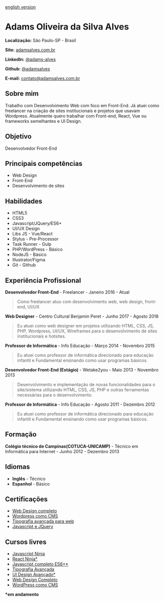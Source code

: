 [english version](readme-en.md)

# Adams Oliveira da Silva Alves

**Localização:** São Paulo-SP - Brasil

**Site:** [adamsalves.com.br](https://adamsalves.com.br)

**LinkedIn:** [@adams-alves](https://www.linkedin.com/in/adams-alves/)

**Github:** [@adamsalves](https://github.com/adamsalves)

**E-mail:** contato@adamsalves.com.br

## Sobre mim

Trabalho com Desenvolvimento Web com foco em Front-End. Já atuei como freelancer na criação de sites institucionais e projetos que usavam Wordpress. Atualmente quero trabalhar com Front-end, React, Vue ou frameworks semelhantes e UI Design.

## Objetivo

Desenvolvedor Front-End

## Principais competências

- Web Design
- Front-End
- Desenvolvimento de sites

## Habilidades

- HTML5
- CSS3
- Javascript/JQuery/ES6+
- UI/UX Design
- Libs JS - Vue/React
- Stylus - Pre-Processor
- Task Runner - Gulp
- PHP/WordPress - Básico
- NodeJS - Básico
- Illustrator/Figma
- Git - Github

## Experiência Profissional

**Desenvolvedor Front-End** - Freelancer - Janeiro 2016 - Atual

> Como freelancer atuo com desenvolvimento web, web design, front-end, UI/UX

**Web Designer** - Centro Cultural Benjamin Peret - Junho 2017 - Agosto 2018

> Eu atuei como web designer em projetos utilizando HTML, CSS, JS, PHP, Wordpress, UI/UX, Wireframes para o desenvolvimento de sites institucionais e hotsites.

**Professor de Informática** - Info Educação - Março 2014 - Novembro 2015

> Eu atuei como professor de informática direcionado para educação infantil e Fundamental ensinando como usar programas básicos.

**Desenvolvedor Front-End (Estágio)** - Wetake2you - Maio 2013 - Novembro 2013

> Desenvolvimento e implementação de novas funcionalidades para o site/sistema utilizando HTML, CSS, JS, PHP e outras ferramentas necessárias para o desenvolvimento.

**Professor de Informática** - Info Educação - Agosto 2011 - Dezembro 2012

> Eu atuei como professor de informática direcionado para educação infantil e Fundamental ensinando como usar programas básicos.

## Formação

**Colégio técnico de Campinas(COTUCA-UNICAMP)** - Técnico em Informática para Internet - Junho 2012 - Dezembro 2013

## Idiomas

- **Inglês** - Técnico
- **Espanhol** - Básico

## Certificações

- [Web Design completo](https://adams-alves-dev.github.io/resumo/certificados/Web%20Design%20Completo.pdf)
- [Wordpress como CMS](https://adams-alves-dev.github.io/resumo/certificados/WordPress%20Como%20CMS.pdf)
- [Tipografia avançada para web](https://adams-alves-dev.github.io/resumo/certificados/Tipografia%20Avan%C3%A7ada.pdf)
- [Javascript e JQuery](https://adams-alves-dev.github.io/resumo/certificados/JavaScript%20e%20jQuery.pdf)

## Cursos livres

- [Javascript Ninja](https://github.com/adamsalves/curso-javascript-ninja)
- [React Ninja\*](https://github.com/da2k/curso-reactjs-ninja)
- [Javascript completo ES6+\*](https://www.origamid.com/curso/javascript-completo-es6/)
- [Tipografia Avançada](https://www.origamid.com/curso/tipografia-avancada)
- [UI Design Avançado\*](https://www.origamid.com/curso/ui-design-avancado/)
- [Web Design Completo](https://www.origamid.com/curso/web-design-completo/)
- [WordPress como CMS](https://www.origamid.com/curso/wordpress-como-cms/)

**\*em andamento**
